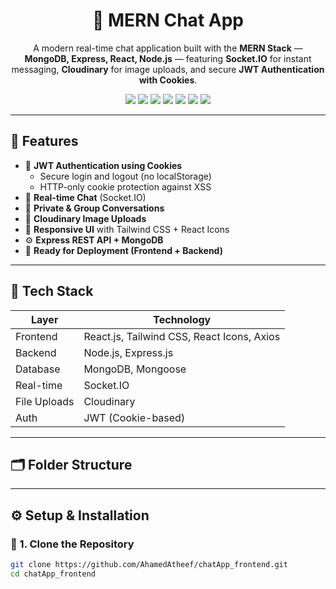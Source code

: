 <h1 align="center">💬 MERN Chat App</h1>

<p align="center">
  A modern real-time chat application built with the <b>MERN Stack</b> — 
  <b>MongoDB, Express, React, Node.js</b> — featuring 
  <b>Socket.IO</b> for instant messaging, 
  <b>Cloudinary</b> for image uploads, 
  and secure <b>JWT Authentication with Cookies</b>.
</p>

<p align="center">
  <img src="https://img.shields.io/badge/MongoDB-4EA94B?style=for-the-badge&logo=mongodb&logoColor=white"/>
  <img src="https://img.shields.io/badge/Express.js-000000?style=for-the-badge&logo=express&logoColor=white"/>
  <img src="https://img.shields.io/badge/React-61DAFB?style=for-the-badge&logo=react&logoColor=black"/>
  <img src="https://img.shields.io/badge/Node.js-339933?style=for-the-badge&logo=node.js&logoColor=white"/>
  <img src="https://img.shields.io/badge/Socket.IO-010101?style=for-the-badge&logo=socket.io&logoColor=white"/>
  <img src="https://img.shields.io/badge/Cloudinary-0061FF?style=for-the-badge&logo=cloudinary&logoColor=white"/>
  <img src="https://img.shields.io/badge/Tailwind_CSS-38BDF8?style=for-the-badge&logo=tailwind-css&logoColor=white"/>
</p>

---

## 🌟 Features

- 🔐 **JWT Authentication using Cookies**
  - Secure login and logout (no localStorage)
  - HTTP-only cookie protection against XSS
- 💬 **Real-time Chat** (Socket.IO)
- 👥 **Private & Group Conversations**
- 📸 **Cloudinary Image Uploads**
- 🎨 **Responsive UI** with Tailwind CSS + React Icons
- ⚙️ **Express REST API + MongoDB**
- 🚀 **Ready for Deployment (Frontend + Backend)**

---

## 🧱 Tech Stack

| Layer | Technology |
|-------|-------------|
| Frontend | React.js, Tailwind CSS, React Icons, Axios |
| Backend | Node.js, Express.js |
| Database | MongoDB, Mongoose |
| Real-time | Socket.IO |
| File Uploads | Cloudinary |
| Auth | JWT (Cookie-based) |

---

## 🗂️ Folder Structure



---

## ⚙️ Setup & Installation

### 🔧 1. Clone the Repository
```bash
git clone https://github.com/AhamedAtheef/chatApp_frontend.git
cd chatApp_frontend
